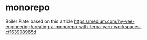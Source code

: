 # monorepo
Boiler Plate based on this article https://medium.com/hy-vee-engineering/creating-a-monorepo-with-lerna-yarn-workspaces-cf163908965d
